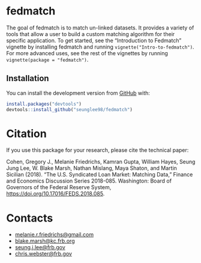 
<!-- README.md is generated from README.Rmd. Please edit that file -->

# fedmatch

The goal of fedmatch is to match un-linked datasets. It provides a
variety of tools that allow a user to build a custom matching algorithm
for their specific application. To get started, see the “Introduction to
Fedmatch” vignette by installing fedmatch and running
`vignette("Intro-to-fedmatch")`. For more advanced uses, see the rest of
the vignettes by running `vignette(package = "fedmatch")`.

## Installation

You can install the development version from
[GitHub](https://github.com/) with:

``` r
install.packages("devtools")
devtools::install_github("seunglee98/fedmatch")
```

# Citation

If you use this package for your research, please cite the technical
paper:

Cohen, Gregory J., Melanie Friedrichs, Kamran Gupta, William Hayes,
Seung Jung Lee, W. Blake Marsh, Nathan Mislang, Maya Shaton, and Martin
Sicilian (2018). “The U.S. Syndicated Loan Market: Matching Data,”
Finance and Economics Discussion Series 2018-085. Washington: Board of
Governors of the Federal Reserve System,
<https://doi.org/10.17016/FEDS.2018.085>.

# Contacts

-   <melanie.r.friedrichs@gmail.com>
-   <blake.marsh@kc.frb.org>
-   <seung.j.lee@frb.gov>
-   <chris.webster@frb.gov>
